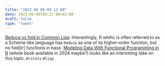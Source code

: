 ```yaml
---
title: "2023 06 06 09 12 08"
date: 2023-06-06T09:12:08+02:00
draft: false
type: "tweet"
---
```


[Reduce vs fold in Common Lisp](https://www.n16f.net/blog/reduce-vs-fold-in-common-lisp/): Interestingly, R whihc is often referred to as a Scheme-like language has `Reduce` as one of its higher-order function, but no fold[lr] functions in base. [Modeling Data With Functional Programming in R](https://cartesianfaith.files.wordpress.com/2014/05/rowe-modeling-data-with-functional-programming.pdf) (whole book available in 2024 maybe?) looks like an interesting take on this topic. `#rstats` `#lisp`
